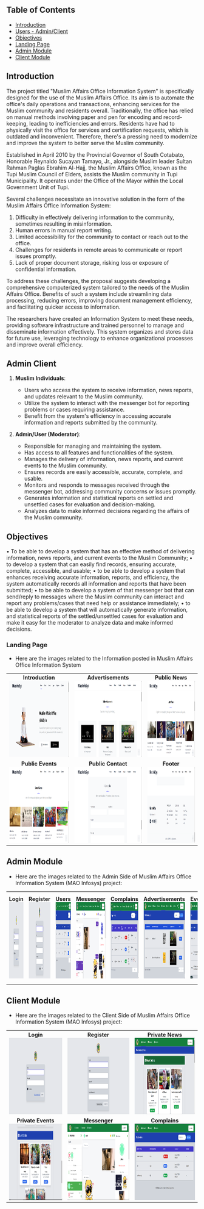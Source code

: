 ## Table of Contents

-   [Introduction](#introduction)
-   [Users - Admin/Client](#admin-client)
-   [Objectives](#objectives)
-   [Landing Page](#landing-page)
-   [Admin Module](#admin-module)
-   [Client Module](#client-module)

## Introduction

The project titled "Muslim Affairs Office Information System" is specifically designed for the use of the Muslim Affairs Office. Its aim is to automate the office's daily operations and transactions, enhancing services for the Muslim community and residents overall. Traditionally, the office has relied on manual methods involving paper and pen for encoding and record-keeping, leading to inefficiencies and errors. Residents have had to physically visit the office for services and certification requests, which is outdated and inconvenient. Therefore, there's a pressing need to modernize and improve the system to better serve the Muslim community.

Established in April 2010 by the Provincial Governor of South Cotabato, Honorable Reynaldo Sucayan Tamayo, Jr., alongside Muslim leader Sultan Rahman Paglas Ebrahim Al-Hajj, the Muslim Affairs Office, known as the Tupi Muslim Council of Elders, assists the Muslim community in Tupi Municipality. It operates under the Office of the Mayor within the Local Government Unit of Tupi.

Several challenges necessitate an innovative solution in the form of the Muslim Affairs Office Information System:

1. Difficulty in effectively delivering information to the community, sometimes resulting in misinformation.
2. Human errors in manual report writing.
3. Limited accessibility for the community to contact or reach out to the office.
4. Challenges for residents in remote areas to communicate or report issues promptly.
5. Lack of proper document storage, risking loss or exposure of confidential information.

To address these challenges, the proposal suggests developing a comprehensive computerized system tailored to the needs of the Muslim Affairs Office. Benefits of such a system include streamlining data processing, reducing errors, improving document management efficiency, and facilitating quicker access to information.

The researchers have created an Information System to meet these needs, providing software infrastructure and trained personnel to manage and disseminate information effectively. This system organizes and stores data for future use, leveraging technology to enhance organizational processes and improve overall efficiency.

## Admin Client

1. **Muslim Individuals**:

    - Users who access the system to receive information, news reports, and updates relevant to the Muslim community.
    - Utilize the system to interact with the messenger bot for reporting problems or cases requiring assistance.
    - Benefit from the system's efficiency in accessing accurate information and reports submitted by the community.

2. **Admin/User (Moderator)**:
    - Responsible for managing and maintaining the system.
    - Has access to all features and functionalities of the system.
    - Manages the delivery of information, news reports, and current events to the Muslim community.
    - Ensures records are easily accessible, accurate, complete, and usable.
    - Monitors and responds to messages received through the messenger bot, addressing community concerns or issues promptly.
    - Generates information and statistical reports on settled and unsettled cases for evaluation and decision-making.
    - Analyzes data to make informed decisions regarding the affairs of the Muslim community.

## Objectives

• To be able to develop a system that has an effective method of delivering information, news reports, and current events to the Muslim Community;
• to develop a system that can easily find records, ensuring accurate, complete, accessible, and usable;
• to be able to develop a system that enhances receiving accurate information, reports, and efficiency, the system automatically records all information and reports that have been submitted;
• to be able to develop a system of that messenger bot that can send/reply to messages where the Muslim community can interact and report any problems/cases that need help or assistance immediately;
• to be able to develop a system that will automatically generate information, and statistical reports of the settled/unsettled cases for evaluation and make it easy for the moderator to analyze data and make informed decisions.

### Landing Page

-   Here are the images related to the Information posted in Muslim Affairs Office Information System

<table>
  <tr>
    <td align="center">
      <b>Introduction</b><br>
      <img src="public/mao-img/landing.png" height="200">
    </td>
    <td align="center">
      <b>Advertisements</b><br>
      <img src="public/mao-img/landing-ads.png" height="200">
    </td>
    <td align="center">
      <b>Public News</b><br>
      <img src="public/mao-img/landing-news.png" height="200">
    </td>
  </tr>
  <tr>
    <td align="center">
      <b>Public Events</b><br>
      <img src="public/mao-img/landing-events.png" height="200">
    </td>
    <td align="center">
      <b>Public Contact</b><br>
      <img src="public/mao-img/landing-contact.png" height="200">
    </td>
    <td align="center">
      <b>Footer</b><br>
      <img src="public/mao-img/landing-footer.png" height="200">
    </td>
  </tr>
</table>

## Admin Module

-   Here are the images related to the Admin Side of Muslim Affairs Office Information System (MAO Infosys) project:

<table>
  <tr>
    <td align="center">
      <b>Login</b><br>
      <img src="public/mao-img/login.png" height="200">
    </td>
    <td align="center">
      <b>Register</b><br>
      <img src="public/mao-img/register.png" height="200">
    </td>
    <td align="center">
      <b>Users</b><br>
      <img src="public/mao-img/admin/dashboard.png" height="200">
    </td>
    <td align="center">
      <b>Messenger</b><br>
      <img src="public/mao-img/admin/messenger.png" height="200">
    </td>
    <td align="center">
      <b>Complains</b><br>
      <img src="public/mao-img/admin/complains.png" height="200">
    </td>
    <td align="center">
      <b>Advertisements</b><br>
      <img src="public/mao-img/admin//ads.png" height="200">
    </td>
       <td align="center">
      <b>Events</b><br>
      <img src="public/mao-img/admin/events.png" height="200">
    </td>
       <td align="center">
      <b>News</b><br>
      <img src="public/mao-img/admin/news.png" height="200">
    </td>
       <td align="center">
      <b>Statistics</b><br>
      <img src="public/mao-img/admin/stat.png" height="200">
    </td>
       <td align="center">
      <b>User Logs</b><br>
      <img src="public/mao-img/admin/logs.png" height="200">
    </td>
  </tr>
</table>

## Client Module

-   Here are the images related to the Client Side of Muslim Affairs Office Information System (MAO Infosys) project:

<table>
  <tr>
    <td align="center">
      <b>Login</b><br>
      <img src="public/mao-img/login.png" height="200">
    </td>
    <td align="center">
      <b>Register</b><br>
      <img src="public/mao-img/register.png" height="200">
    </td>
    <td align="center">
      <b>Private News</b><br>
      <img src="public/mao-img/client/dashboard.png" height="200">
    </td>
  </tr>
  <tr>
    <td align="center">
      <b>Private Events</b><br>
      <img src="public/mao-img/client/dashboard2.png" height="200">
    </td>
    <td align="center">
      <b>Messenger</b><br>
      <img src="public/mao-img/client/messenger.png" height="200">
    </td>
    <td align="center">
      <b>Complains</b><br>
      <img src="public/mao-img/client/complains.png" height="200">
    </td>
  </tr>
</table>
